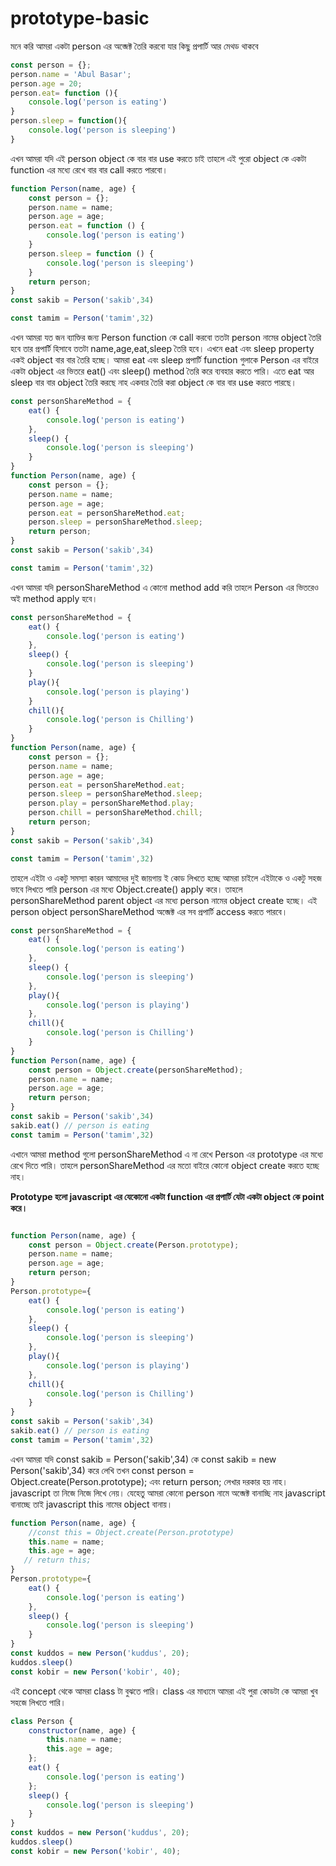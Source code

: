 # prototype-basic
মনে করি আমরা একটা person এর অব্জেক্ট তৈরি করবো যার কিছু প্রপার্টি আর মেথড থাকবে
```javascript
const person = {};
person.name = 'Abul Basar';
person.age = 20;
person.eat= function (){
    console.log('person is eating')
}
person.sleep = function(){
    console.log('person is sleeping')
}
```
এখন আমরা যদি এই person object কে বার বার use করতে চাই তাহলে এই পুরো object কে একটা function এর মধ্যে রেখে বার বার call করতে পারবো।
```javascript
function Person(name, age) {
    const person = {};
    person.name = name;
    person.age = age;
    person.eat = function () {
        console.log('person is eating')
    }
    person.sleep = function () {
        console.log('person is sleeping')
    }
    return person;
}
const sakib = Person('sakib',34)

const tamim = Person('tamim',32)
```
এখন আমরা যত জন ব্যাক্তির জন্য Person function কে call করবো ততটা person নামের object তৈরি হবে তার প্রপার্টি হিসাবে ততটা name,age,eat,sleep তৈরি হবে। এখনে eat এবং sleep property একই object বার বার তৈরি হচ্ছে। আমরা eat এবং sleep প্রপার্টি function গুলাকে Person এর বাইরে একটা object এর ভিতরে eat() এবং sleep() method তৈরি করে ব্যবহার করতে পারি। এতে eat আর sleep বার বার object তৈরি করছে নাহ একবার তৈরি করা object কে বার বার use করতে পারছে।
```javascript
const personShareMethod = {
    eat() {
        console.log('person is eating')
    },
    sleep() {
        console.log('person is sleeping')
    }
}
function Person(name, age) {
    const person = {};
    person.name = name;
    person.age = age;
    person.eat = personShareMethod.eat;
    person.sleep = personShareMethod.sleep;
    return person;
}
const sakib = Person('sakib',34)

const tamim = Person('tamim',32)
```
এখন আমরা যদি personShareMethod এ কোনো method add করি তাহলে Person এর ভিতরেও অই method apply হবে।
```javascript
const personShareMethod = {
    eat() {
        console.log('person is eating')
    },
    sleep() {
        console.log('person is sleeping')
    }
    play(){
        console.log('person is playing')
    }
    chill(){
        console.log('person is Chilling')
    }
}
function Person(name, age) {
    const person = {};
    person.name = name;
    person.age = age;
    person.eat = personShareMethod.eat;
    person.sleep = personShareMethod.sleep;
    person.play = personShareMethod.play;
    person.chill = personShareMethod.chill;
    return person;
}
const sakib = Person('sakib',34)

const tamim = Person('tamim',32)
```
তাহলে এইটা ও একটু সমস্যা কারন আমাদের দুই জায়গায় ই কোড লিখতে হচ্ছে আমরা চাইলে এইটাকে ও একটু সহজ ভাবে লিখতে পারি person এর মধ্যে Object.create() apply করে। তাহলে personShareMethod parent object এর মধ্যে person নামের object create হচ্ছে। এই person object personShareMethod অব্জেক্ট এর সব প্রপার্টি access করতে পারবে।
```javascript
const personShareMethod = {
    eat() {
        console.log('person is eating')
    },
    sleep() {
        console.log('person is sleeping')
    },
    play(){
        console.log('person is playing')
    },
    chill(){
        console.log('person is Chilling')
    }
}
function Person(name, age) {
    const person = Object.create(personShareMethod);
    person.name = name;
    person.age = age;
    return person;
}
const sakib = Person('sakib',34)
sakib.eat() // person is eating
const tamim = Person('tamim',32)
```
এখানে আমরা method গুলো personShareMethod এ না রেখে Person এর prototype এর মধ্যে রেখে দিতে পারি। তাহলে personShareMethod এর মতো বাইরে কোনো object create করতে হচ্ছে নাহ।

**Prototype হলো javascript এর যেকোনো একটা function এর প্রপার্টি যেটা একটা object কে point করে।**

```javascript

function Person(name, age) {
    const person = Object.create(Person.prototype);
    person.name = name;
    person.age = age;
    return person;
}
Person.prototype={
    eat() {
        console.log('person is eating')
    },
    sleep() {
        console.log('person is sleeping')
    },
    play(){
        console.log('person is playing')
    },
    chill(){
        console.log('person is Chilling')
    }
}
const sakib = Person('sakib',34)
sakib.eat() // person is eating
const tamim = Person('tamim',32)
```
এখন আমরা যদি const sakib = Person('sakib',34) কে const sakib = new Person('sakib',34) করে লেখি তখন const person = Object.create(Person.prototype); এবং return person; লেখার দরকার হয় নাহ। javascript তা নিজে নিজে লিখে নেয়। যেহেতু আমরা কোনো person নামে অব্জেক্ট বানাচ্ছি নাহ javascript বানাচ্ছে তাই javascript this নামের object বানায়।
```javascript 
function Person(name, age) {
    //const this = Object.create(Person.prototype)
    this.name = name;
    this.age = age;
   // return this;
}
Person.prototype={
    eat() {
        console.log('person is eating')
    },
    sleep() {
        console.log('person is sleeping')
    }
}
const kuddos = new Person('kuddus', 20);
kuddos.sleep()
const kobir = new Person('kobir', 40);
```
এই concept থেকে আমরা class টা বুঝতে পারি। class এর মাধ্যমে আমরা এই পুরা কোডটা কে আমরা খুব সহজে লিখতে পারি।
```javascript
class Person {
    constructor(name, age) {
        this.name = name;
        this.age = age;
    };
    eat() {
        console.log('person is eating')
    };
    sleep() {
        console.log('person is sleeping')
    }
}
const kuddos = new Person('kuddus', 20);
kuddos.sleep()
const kobir = new Person('kobir', 40);
```
